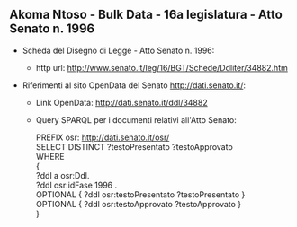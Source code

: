 ## Akoma Ntoso - Bulk Data - 16a legislatura - Atto Senato n. 1996 ##

* Scheda del Disegno di Legge - Atto Senato n. 1996:
	* http url: http://www.senato.it/leg/16/BGT/Schede/Ddliter/34882.htm

* Riferimenti al sito OpenData del Senato http://dati.senato.it/:
	* Link OpenData: http://dati.senato.it/ddl/34882
	* Query SPARQL per i documenti relativi all'Atto Senato:

        PREFIX osr: <http://dati.senato.it/osr/>  
		SELECT DISTINCT ?testoPresentato ?testoApprovato  
		WHERE  
		{  
		    ?ddl a osr:Ddl.  
		    ?ddl osr:idFase 1996 .  
		    OPTIONAL { ?ddl osr:testoPresentato ?testoPresentato }  
		    OPTIONAL { ?ddl osr:testoApprovato ?testoApprovato }  
		}
		